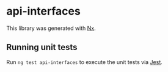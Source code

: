 # api-interfaces

This library was generated with [Nx](https://nx.dev).

## Running unit tests

Run `ng test api-interfaces` to execute the unit tests via [Jest](https://jestjs.io).
